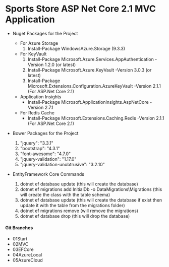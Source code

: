 # Sports Store ASP Net Core 2.1 MVC Application

- Nuget Packages for the Project
  - For Azure Storage
    1. Install-Package WindowsAzure.Storage (9.3.3)
  - For KeyVault
    1. Install-Package Microsoft.Azure.Services.AppAuthentication -Version 1.2.0 (or latest)
    2. Install-Package Microsoft.Azure.KeyVault -Version 3.0.3 (or latest)
    3. Install-Package Microsoft.Extensions.Configuration.AzureKeyVault -Version 2.1.1 (For ASP.Net Core 2.1)
  - Application Insights
    - Install-Package Microsoft.ApplicationInsights.AspNetCore -Version 2.7.1
  - For Redis Cache
    -  Install-Package Microsoft.Extensions.Caching.Redis -Version 2.1.1 (For ASP.Net Core 2.1)

- Bower Packages for the Project
  1. "jquery": "3.3.1"
  2. "bootstrap": "4.3.1"
  3. "font-awesome": "4.7.0"
  4. "jquery-validation": "1.17.0"
  5. "jquery-validation-unobtrusive": "3.2.10"

- EntityFramework Core Commands
  1. dotnet ef database update (this will create the database)
  2. dotnet ef migrations add InitialDb -o DataMigrations\Migrations (this will create the class with the table schema)
  3. dotnet ef database update (this will create the database if exist then update it with the table from the migrations folder) 
  4. dotnet ef migrations remove (will remove the migrations)
  5. dotnet ef database drop (this will drop the database)

#### Git Branches
- 01Start
- 02MVC
- 03EFCore
- 04AzureLocal
- 05AzureCloud